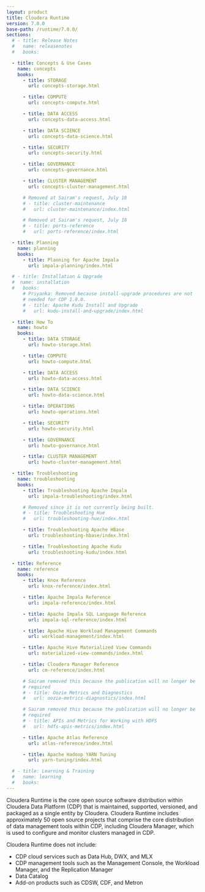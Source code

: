 ```yaml
---
layout: product
title: Cloudera Runtime
version: 7.0.0
base-path: /runtime/7.0.0/
sections:
  # - title: Release Notes
  #   name: releasenotes
  #   books:

  - title: Concepts & Use Cases
    name: concepts
    books:
      - title: STORAGE
        url: concepts-storage.html

      - title: COMPUTE
        url: concepts-compute.html

      - title: DATA ACCESS
        url: concepts-data-access.html

      - title: DATA SCIENCE
        url: concepts-data-science.html

      - title: SECURITY
        url: concepts-security.html

      - title: GOVERNANCE
        url: concepts-governance.html

      - title: CLUSTER MANAGEMENT
        url: concepts-cluster-management.html

      # Removed at Sairam's request, July 18
      # - title: cluster-maintenance
      #   url: cluster-maintenance/index.html

      # Removed at Sairam's request, July 18
      # - title: ports-reference
      #   url: ports-reference/index.html

  - title: Planning
    name: planning
    books:
      - title: Planning for Apache Impala
        url: impala-planning/index.html

  # - title: Installation & Upgrade
  #  name: installation
  #   books:
      # Priyanka: Removed because install-upgrade procedures are not
      # needed for CDP 1.0.0.
      # - title: Apache Kudu Install and Upgrade
      #   url: kudu-install-and-upgrade/index.html

  - title: How To
    name: howto
    books:
      - title: DATA STORAGE
        url: howto-storage.html

      - title: COMPUTE
        url: howto-compute.html

      - title: DATA ACCESS
        url: howto-data-access.html

      - title: DATA SCIENCE
        url: howto-data-science.html

      - title: OPERATIONS
        url: howto-operations.html

      - title: SECURITY
        url: howto-security.html

      - title: GOVERNANCE
        url: howto-governance.html

      - title: CLUSTER MANAGEMENT
        url: howto-cluster-management.html

  - title: Troubleshooting
    name: troubleshooting
    books:
      - title: Troubleshooting Apache Impala
        url: impala-troubleshooting/index.html

      # Removed since it is not currently being built.
      # - title: Troubleshooting Hue
      #   url: troubleshooting-hue/index.html

      - title: Troubleshooting Apache HBase
        url: troubleshooting-hbase/index.html

      - title: Troubleshooting Apache Kudu
        url: troubleshooting-kudu/index.html

  - title: Reference
    name: reference
    books:
      - title: Knox Reference
        url: knox-reference/index.html

      - title: Apache Impala Reference
        url: impala-reference/index.html

      - title: Apache Impala SQL Language Reference
        url: impala-sql-reference/index.html

      - title: Apache Hive Workload Management Commands
        url: workload-management/index.html

      - title: Apache Hive Materialized View Commands
        url: materialized-view-commands/index.html

      - title: Cloudera Manager Reference
        url: cm-reference/index.html

      # Sairam removed this because the publication will no longer be
      # required
      # - title: Oozie Metrics and Diagnostics
      #   url: oozie-metrics-diagnostics/index.html

      # Sairam removed this because the publication will no longer be
      # required
      # - title: APIs and Metrics for Working with HDFS
      #   url: hdfs-apis-metrics/index.html

      - title: Apache Atlas Reference
        url: atlas-reference/index.html

      - title: Apache Hadoop YARN Tuning
        url: yarn-tuning/index.html

  # - title: Learning & Training
  #   name: learning
  #   books:
---
```

Cloudera Runtime is the core open source software distribution within
Cloudera Data Platform (CDP) that is maintained, supported, versioned,
and packaged as a single entity by Cloudera. Cloudera Runtime includes
approximately 50 open source projects that comprise the core
distribution of data management tools within CDP, including Cloudera
Manager, which is used to configure and monitor clusters managed in CDP.

Cloudera Runtime does not include:

* CDP cloud services such as Data Hub, DWX, and MLX
* CDP management tools such as the Management Console, the Workload
  Manager, and the Replication Manager
* Data Catalog
* Add-on products such as CDSW, CDF, and Metron
